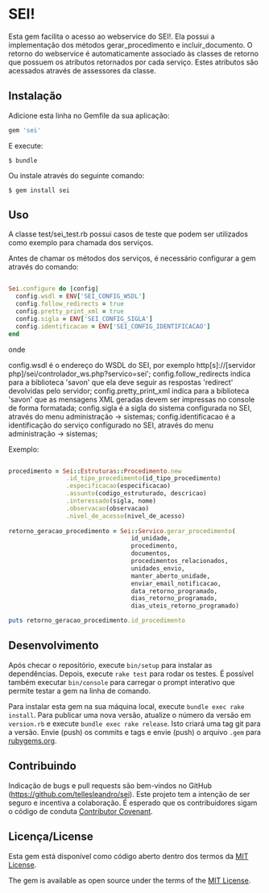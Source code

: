 # SEI!

Esta gem facilita o acesso ao webservice do SEI!. Ela possui a implementação dos métodos gerar_procedimento e incluir_documento. O retorno do webservice é automaticamente associado às classes de retorno que possuem os atributos retornados por cada serviço. Estes atributos são acessados através de assessores da classe.

## Instalação

Adicione esta linha no Gemfile da sua aplicação:

```ruby
gem 'sei'
```

E execute:

    $ bundle

Ou instale através do seguinte comando:

    $ gem install sei

## Uso

A classe test/sei_test.rb possui casos de teste que podem ser utilizados como exemplo para chamada dos serviços.

Antes de chamar os métodos dos serviços, é necessário configurar a gem através do comando:

```ruby

Sei.configure do |config|
  config.wsdl = ENV['SEI_CONFIG_WSDL']
  config.follow_redirects = true
  config.pretty_print_xml = true
  config.sigla = ENV['SEI_CONFIG_SIGLA']
  config.identificacao = ENV['SEI_CONFIG_IDENTIFICACAO']
end

```
onde

config.wsdl é o endereço do WSDL do SEI, por exemplo http[s]://[servidor php]/sei/controlador_ws.php?servico=sei';
config.follow_redirects indica para a biblioteca 'savon' que ela deve seguir as respostas 'redirect' devolvidas pelo servidor;
config.pretty_print_xml indica para a biblioteca 'savon' que as mensagens XML geradas devem ser impressas no console de forma formatada;
config.sigla é a sigla do sistema configurada no SEI, através do menu administração -> sistemas;
config.identificacao é a identificação do serviço configurado no SEI, através do menu administração -> sistemas;

Exemplo:

```ruby

procedimento = Sei::Estruturas::Procedimento.new
                .id_tipo_procedimento(id_tipo_procedimento)
                .especificacao(especificacao)
                .assunto(codigo_estruturado, descricao)
                .interessado(sigla, nome)
                .observacao(observacao)
                .nivel_de_acesso(nivel_de_acesso)
    
retorno_geracao_procedimento = Sei::Servico.gerar_procedimento(
                                  id_unidade,
                                  procedimento,
                                  documentos,
                                  procedimentos_relacionados,
                                  unidades_envio,
                                  manter_aberto_unidade,
                                  enviar_email_notificacao,
                                  data_retorno_programado,
                                  dias_retorno_programado,
                                  dias_uteis_retorno_programado)

puts retorno_geracao_procedimento.id_procedimento

```

## Desenvolvimento

Após checar o repositório, execute `bin/setup` para instalar as dependências. Depois, execute `rake test` para rodar os testes. É possível também executar `bin/console` para carregar o prompt interativo que permite testar a gem na linha de comando.

Para instalar esta gem na sua máquina local, execute `bundle exec rake install`. Para publicar uma nova versão, atualize o número da versão em `version.rb` e execute `bundle exec rake release`. Isto criará uma tag git para a versão. Envie (push) os commits e tags e envie (push) o arquivo `.gem` para [rubygems.org](https://rubygems.org).

## Contribuindo

Indicação de bugs e pull requests são bem-vindos no GitHub (https://github.com/tellesleandro/sei). Este projeto tem a intenção de ser seguro e incentiva a colaboração. É esperado que os contribuidores sigam o código de conduta [Contributor Covenant](http://contributor-covenant.org).

## Licença/License

Esta gem está disponível como código aberto dentro dos termos da [MIT License](http://opensource.org/licenses/MIT).

The gem is available as open source under the terms of the [MIT License](http://opensource.org/licenses/MIT).


